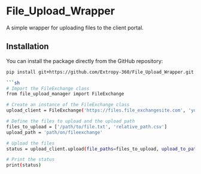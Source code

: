 # File_Upload_Wrapper

A simple wrapper for uploading files to the client portal.

## Installation

You can install the package directly from the GitHub repository:

```sh
pip install git+https://github.com/Extropy-360/File_Upload_Wrapper.git

```sh
# Import the FileExchange class
from file_upload_manager import FileExchange

# Create an instance of the FileExchange class
upload_client = FileExchange('https://files.file_exchangesite.com', 'your_username', 'your_password')

# Define the files to upload and the upload path
files_to_upload = ['/path/to/file.txt', 'relative_path.csv']
upload_path = 'path/on/fileexchange'

# Upload the files
status = upload_client.upload(file_paths=files_to_upload, upload_to_path=upload_path)

# Print the status
print(status)
```
